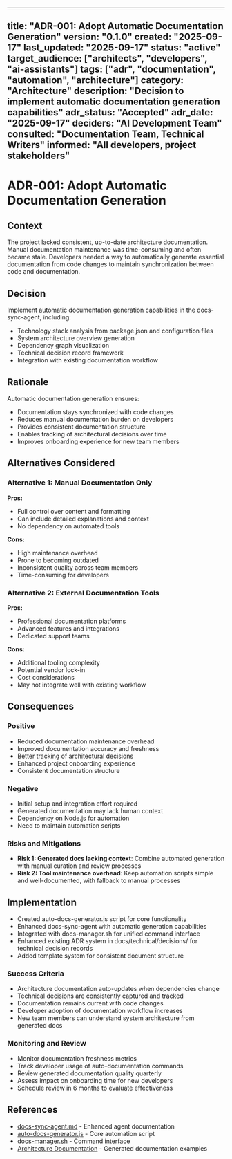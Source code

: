 
---
title: "ADR-001: Adopt Automatic Documentation Generation"
version: "0.1.0"
created: "2025-09-17"
last_updated: "2025-09-17"
status: "active"
target_audience: ["architects", "developers", "ai-assistants"]
tags: ["adr", "documentation", "automation", "architecture"]
category: "Architecture"
description: "Decision to implement automatic documentation generation capabilities"
adr_status: "Accepted"
adr_date: "2025-09-17"
deciders: "AI Development Team"
consulted: "Documentation Team, Technical Writers"
informed: "All developers, project stakeholders"
---

# ADR-001: Adopt Automatic Documentation Generation

## Context

The project lacked consistent, up-to-date architecture documentation. Manual documentation maintenance was time-consuming and often became stale. Developers needed a way to automatically generate essential documentation from code changes to maintain synchronization between code and documentation.

## Decision

Implement automatic documentation generation capabilities in the docs-sync-agent, including:
- Technology stack analysis from package.json and configuration files
- System architecture overview generation
- Dependency graph visualization
- Technical decision record framework
- Integration with existing documentation workflow

## Rationale
Automatic documentation generation ensures:
- Documentation stays synchronized with code changes
- Reduces manual documentation burden on developers
- Provides consistent documentation structure
- Enables tracking of architectural decisions over time
- Improves onboarding experience for new team members

## Alternatives Considered

### Alternative 1: Manual Documentation Only
**Pros:**
- Full control over content and formatting
- Can include detailed explanations and context
- No dependency on automated tools

**Cons:**
- High maintenance overhead
- Prone to becoming outdated
- Inconsistent quality across team members
- Time-consuming for developers

### Alternative 2: External Documentation Tools
**Pros:**
- Professional documentation platforms
- Advanced features and integrations
- Dedicated support teams

**Cons:**
- Additional tooling complexity
- Potential vendor lock-in
- Cost considerations
- May not integrate well with existing workflow

## Consequences

### Positive
- Reduced documentation maintenance overhead
- Improved documentation accuracy and freshness
- Better tracking of architectural decisions
- Enhanced project onboarding experience
- Consistent documentation structure

### Negative
- Initial setup and integration effort required
- Generated documentation may lack human context
- Dependency on Node.js for automation
- Need to maintain automation scripts

### Risks and Mitigations
- **Risk 1: Generated docs lacking context**: Combine automated generation with manual curation and review processes
- **Risk 2: Tool maintenance overhead**: Keep automation scripts simple and well-documented, with fallback to manual processes

## Implementation
- Created auto-docs-generator.js script for core functionality
- Enhanced docs-sync-agent with automatic generation capabilities
- Integrated with docs-manager.sh for unified command interface
- Enhanced existing ADR system in docs/technical/decisions/ for technical decision records
- Added template system for consistent document structure

### Success Criteria
- Architecture documentation auto-updates when dependencies change
- Technical decisions are consistently captured and tracked
- Documentation remains current with code changes
- Developer adoption of documentation workflow increases
- New team members can understand system architecture from generated docs

### Monitoring and Review
- Monitor documentation freshness metrics
- Track developer usage of auto-documentation commands
- Review generated documentation quality quarterly
- Assess impact on onboarding time for new developers
- Schedule review in 6 months to evaluate effectiveness

## References
- [docs-sync-agent.md](../../../.claude/agents/docs-sync-agent.md) - Enhanced agent documentation
- [auto-docs-generator.js](../../../scripts/auto-docs-generator.js) - Core automation script
- [docs-manager.sh](../../../scripts/docs-manager.sh) - Command interface
- [Architecture Documentation](../architecture/auto-generated/) - Generated documentation examples
